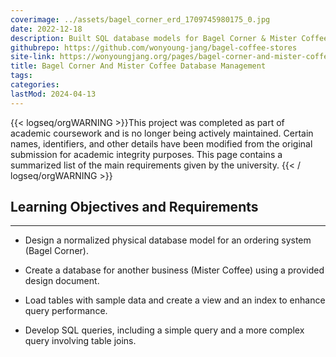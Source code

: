 ```yaml
---
coverimage: ../assets/bagel_corner_erd_1709745980175_0.jpg
date: 2022-12-18
description: Built SQL database models for Bagel Corner & Mister Coffee, including ER diagrams, tables, and queries, plus data loading and reporting.
githubrepo: https://github.com/wonyoung-jang/bagel-coffee-stores
site-link: https://wonyoungjang.org/pages/bagel-corner-and-mister-coffee-database-management/
title: Bagel Corner And Mister Coffee Database Management
tags:
categories:
lastMod: 2024-04-13
---
```

{{< logseq/orgWARNING >}}This project was completed as part of academic coursework and is no longer being actively maintained. Certain names, identifiers, and other details have been modified from the original submission for academic integrity purposes. This page contains a summarized list of the main requirements given by the university.
{{< / logseq/orgWARNING >}}

## Learning Objectives and Requirements
---

  + Design a normalized physical database model for an ordering system (Bagel Corner).

  + Create a database for another business (Mister Coffee) using a provided design document.

  + Load tables with sample data and create a view and an index to enhance query performance.

  + Develop SQL queries, including a simple query and a more complex query involving table joins.
